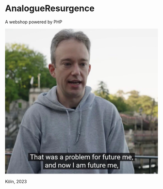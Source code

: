 # AnalogueResurgence

A webshop powered by PHP 

![Tom Scott](https://github.com/BadRothenfelde/AnalogueResurgence/blob/main/bmd94lquc50c1.png)

Köln, 2023
